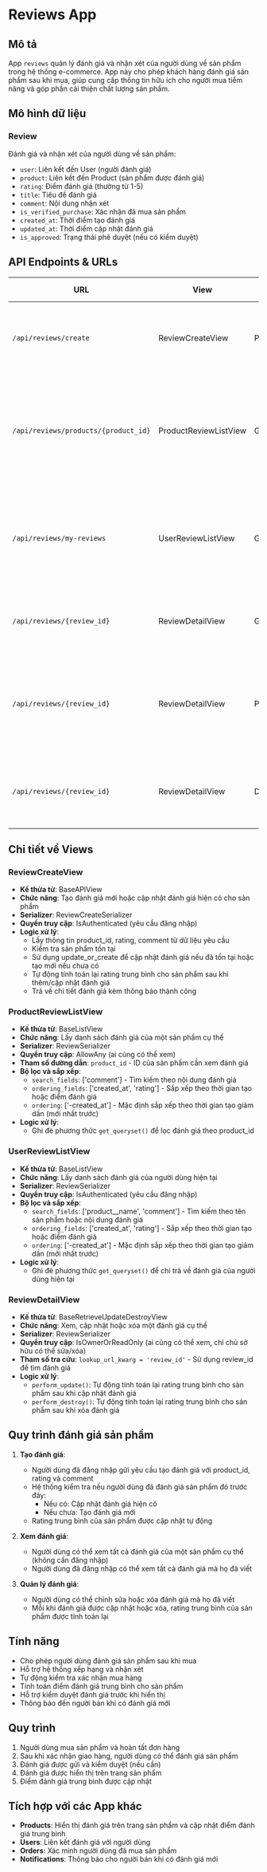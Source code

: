 # Reviews App

## Mô tả
App `reviews` quản lý đánh giá và nhận xét của người dùng về sản phẩm trong hệ thống e-commerce. App này cho phép khách hàng đánh giá sản phẩm sau khi mua, giúp cung cấp thông tin hữu ích cho người mua tiềm năng và góp phần cải thiện chất lượng sản phẩm.

## Mô hình dữ liệu

### Review
Đánh giá và nhận xét của người dùng về sản phẩm:
- `user`: Liên kết đến User (người đánh giá)
- `product`: Liên kết đến Product (sản phẩm được đánh giá)
- `rating`: Điểm đánh giá (thường từ 1-5)
- `title`: Tiêu đề đánh giá
- `comment`: Nội dung nhận xét
- `is_verified_purchase`: Xác nhận đã mua sản phẩm
- `created_at`: Thời điểm tạo đánh giá
- `updated_at`: Thời điểm cập nhật đánh giá
- `is_approved`: Trạng thái phê duyệt (nếu có kiểm duyệt)

## API Endpoints & URLs

| URL | View | Method | Chức năng |
|-----|------|--------|-----------|
| `/api/reviews/create` | ReviewCreateView | POST | Tạo đánh giá mới cho sản phẩm |
| `/api/reviews/products/{product_id}` | ProductReviewListView | GET | Lấy danh sách đánh giá của một sản phẩm cụ thể |
| `/api/reviews/my-reviews` | UserReviewListView | GET | Lấy danh sách đánh giá của người dùng hiện tại |
| `/api/reviews/{review_id}` | ReviewDetailView | GET | Xem chi tiết một đánh giá |
| `/api/reviews/{review_id}` | ReviewDetailView | PUT/PATCH | Cập nhật nội dung đánh giá (chỉ chủ sở hữu) |
| `/api/reviews/{review_id}` | ReviewDetailView | DELETE | Xóa đánh giá (chỉ chủ sở hữu) |

## Chi tiết về Views

### ReviewCreateView
- **Kế thừa từ**: BaseAPIView
- **Chức năng**: Tạo đánh giá mới hoặc cập nhật đánh giá hiện có cho sản phẩm
- **Serializer**: ReviewCreateSerializer
- **Quyền truy cập**: IsAuthenticated (yêu cầu đăng nhập)
- **Logic xử lý**:
  - Lấy thông tin product_id, rating, comment từ dữ liệu yêu cầu
  - Kiểm tra sản phẩm tồn tại
  - Sử dụng update_or_create để cập nhật đánh giá nếu đã tồn tại hoặc tạo mới nếu chưa có
  - Tự động tính toán lại rating trung bình cho sản phẩm sau khi thêm/cập nhật đánh giá
  - Trả về chi tiết đánh giá kèm thông báo thành công

### ProductReviewListView
- **Kế thừa từ**: BaseListView
- **Chức năng**: Lấy danh sách đánh giá của một sản phẩm cụ thể
- **Serializer**: ReviewSerializer
- **Quyền truy cập**: AllowAny (ai cũng có thể xem)
- **Tham số đường dẫn**: `product_id` - ID của sản phẩm cần xem đánh giá
- **Bộ lọc và sắp xếp**:
  - `search_fields`: ['comment'] - Tìm kiếm theo nội dung đánh giá
  - `ordering_fields`: ['created_at', 'rating'] - Sắp xếp theo thời gian tạo hoặc điểm đánh giá
  - `ordering`: ['-created_at'] - Mặc định sắp xếp theo thời gian tạo giảm dần (mới nhất trước)
- **Logic xử lý**:
  - Ghi đè phương thức `get_queryset()` để lọc đánh giá theo product_id

### UserReviewListView
- **Kế thừa từ**: BaseListView
- **Chức năng**: Lấy danh sách đánh giá của người dùng hiện tại
- **Serializer**: ReviewSerializer
- **Quyền truy cập**: IsAuthenticated (yêu cầu đăng nhập)
- **Bộ lọc và sắp xếp**:
  - `search_fields`: ['product__name', 'comment'] - Tìm kiếm theo tên sản phẩm hoặc nội dung đánh giá
  - `ordering_fields`: ['created_at', 'rating'] - Sắp xếp theo thời gian tạo hoặc điểm đánh giá
  - `ordering`: ['-created_at'] - Mặc định sắp xếp theo thời gian tạo giảm dần (mới nhất trước)
- **Logic xử lý**:
  - Ghi đè phương thức `get_queryset()` để chỉ trả về đánh giá của người dùng hiện tại

### ReviewDetailView
- **Kế thừa từ**: BaseRetrieveUpdateDestroyView
- **Chức năng**: Xem, cập nhật hoặc xóa một đánh giá cụ thể
- **Serializer**: ReviewSerializer
- **Quyền truy cập**: IsOwnerOrReadOnly (ai cũng có thể xem, chỉ chủ sở hữu có thể sửa/xóa)
- **Tham số tra cứu**: `lookup_url_kwarg = 'review_id'` - Sử dụng review_id để tìm đánh giá
- **Logic xử lý**:
  - `perform_update()`: Tự động tính toán lại rating trung bình cho sản phẩm sau khi cập nhật đánh giá
  - `perform_destroy()`: Tự động tính toán lại rating trung bình cho sản phẩm sau khi xóa đánh giá

## Quy trình đánh giá sản phẩm

1. **Tạo đánh giá**:
   - Người dùng đã đăng nhập gửi yêu cầu tạo đánh giá với product_id, rating và comment
   - Hệ thống kiểm tra nếu người dùng đã đánh giá sản phẩm đó trước đây:
     - Nếu có: Cập nhật đánh giá hiện có
     - Nếu chưa: Tạo đánh giá mới
   - Rating trung bình của sản phẩm được cập nhật tự động

2. **Xem đánh giá**:
   - Người dùng có thể xem tất cả đánh giá của một sản phẩm cụ thể (không cần đăng nhập)
   - Người dùng đã đăng nhập có thể xem tất cả đánh giá mà họ đã viết

3. **Quản lý đánh giá**:
   - Người dùng có thể chỉnh sửa hoặc xóa đánh giá mà họ đã viết
   - Mỗi khi đánh giá được cập nhật hoặc xóa, rating trung bình của sản phẩm được tính toán lại

## Tính năng
- Cho phép người dùng đánh giá sản phẩm sau khi mua
- Hỗ trợ hệ thống xếp hạng và nhận xét
- Tự động kiểm tra xác nhận mua hàng
- Tính toán điểm đánh giá trung bình cho sản phẩm
- Hỗ trợ kiểm duyệt đánh giá trước khi hiển thị
- Thông báo đến người bán khi có đánh giá mới

## Quy trình
1. Người dùng mua sản phẩm và hoàn tất đơn hàng
2. Sau khi xác nhận giao hàng, người dùng có thể đánh giá sản phẩm
3. Đánh giá được gửi và kiểm duyệt (nếu cần)
4. Đánh giá được hiển thị trên trang sản phẩm
5. Điểm đánh giá trung bình được cập nhật

## Tích hợp với các App khác
- **Products**: Hiển thị đánh giá trên trang sản phẩm và cập nhật điểm đánh giá trung bình
- **Users**: Liên kết đánh giá với người dùng
- **Orders**: Xác minh người dùng đã mua sản phẩm
- **Notifications**: Thông báo cho người bán khi có đánh giá mới
